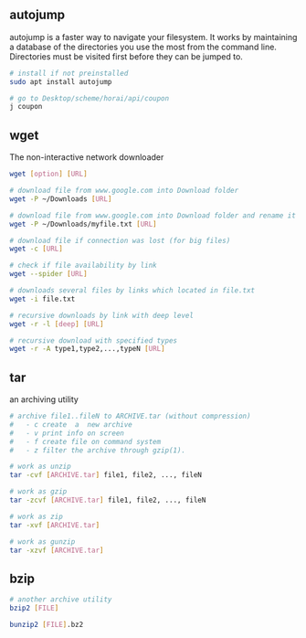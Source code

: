 ## autojump
autojump is a faster way to navigate your filesystem. It works by maintaining a database of the directories you use the most from the command line.
Directories must be visited first before they can be jumped to.
```bash
# install if not preinstalled
sudo apt install autojump

# go to Desktop/scheme/horai/api/coupon
j coupon
```

## wget
The non-interactive network downloader
```bash
wget [option] [URL]

# download file from www.google.com into Download folder
wget -P ~/Downloads [URL]

# download file from www.google.com into Download folder and rename it to myfile.txt
wget -P ~/Downloads/myfile.txt [URL]

# download file if connection was lost (for big files)
wget -c [URL] 

# check if file availability by link
wget --spider [URL]

# downloads several files by links which located in file.txt 
wget -i file.txt

# recursive downloads by link with deep level
wget -r -l [deep] [URL] 

# recursive download with specified types
wget -r -A type1,type2,...,typeN [URL]
```

## tar
an archiving utility
```bash
# archive file1..fileN to ARCHIVE.tar (without compression)
#   - c create  a  new archive
#   - v print info on screen
#   - f create file on command system
#   - z filter the archive through gzip(1).

# work as unzip
tar -cvf [ARCHIVE.tar] file1, file2, ..., fileN

# work as gzip
tar -zcvf [ARCHIVE.tar] file1, file2, ..., fileN

# work as zip
tar -xvf [ARCHIVE.tar]

# work as gunzip
tar -xzvf [ARCHIVE.tar]
```

## bzip
```bash
# another archive utility
bzip2 [FILE]

bunzip2 [FILE].bz2
```

